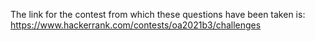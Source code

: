 The link for the contest from which these questions have been taken is:
https://www.hackerrank.com/contests/oa2021b3/challenges
